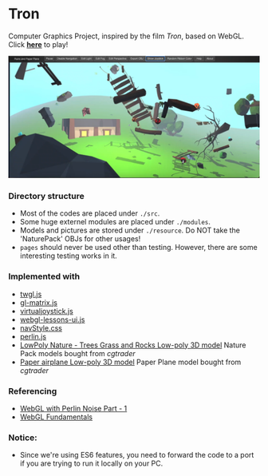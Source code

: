 # Tron

Computer Graphics Project, inspired by the film *Tron*, based on WebGL. Click **[here](http://code.vtu.life/Tron/index.html)** to play!

![](image/Screenshot.png)

### Directory structure
- Most of the codes are placed under `./src`.
- Some huge externel modules are placed under `./modules`.
- Models and pictures are stored under `./resource`. Do NOT take the 'NaturePack' OBJs for other usages!
- `pages` should never be used other than testing. However, there are some interesting testing works in it.

### Implemented with
- [twgl.js](https://github.com/greggman/twgl.js)
- [gl-matrix.js](https://github.com/toji/gl-matrix)
- [virtualjoystick.js](https://github.com/jeromeetienne/virtualjoystick.js)
- [webgl-lessons-ui.js](https://webglfundamentals.org/webgl/lessons/zh_cn/)
- [navStyle.css](https://webgl-shaders.com/)
- [perlin.js](https://github.com/wwwtyro/perlin.js)
- [LowPoly Nature - Trees Grass and Rocks Low-poly 3D model](https://www.cgtrader.com/3d-models/exterior/landscape/lowpoly-nature-trees-grass-and-rocks) Nature Pack models bought from *cgtrader*
- [Paper airplane Low-poly 3D model](https://www.cgtrader.com/3d-models/sports/toy/paper-airplane-a16df32d-2b2f-4016-89a8-67d9598234b7) Paper Plane model bought from *cgtrader*

### Referencing
- [WebGL with Perlin Noise  Part - 1](https://medium.com/neosavvy-labs/webgl-with-perlin-noise-part-1-a87b56bbc9fb)
- [WebGL Fundamentals](https://webglfundamentals.org/webgl/lessons/zh_cn/)

### **Notice**:
- Since we're using ES6 features, you need to forward the code to a port if you are trying to run it locally on your PC.